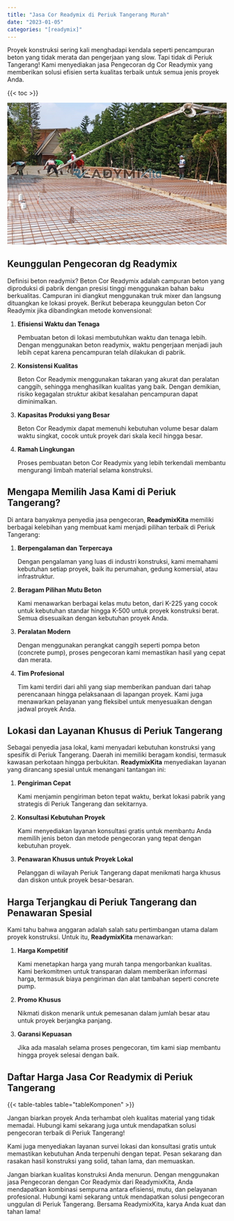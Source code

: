 ```yaml
---
title: "Jasa Cor Readymix di Periuk Tangerang Murah"
date: "2023-01-05"
categories: "[readymix]"
---
```


Proyek konstruksi sering kali menghadapi kendala seperti pencampuran beton yang tidak merata dan pengerjaan yang slow. Tapi tidak di Periuk Tangerang! Kami menyediakan jasa Pengecoran dg Cor Readymix yang memberikan solusi efisien serta kualitas terbaik untuk semua jenis proyek Anda.

{{< toc >}}

![Jasa Cor Readymix di Periuk Tangerang Murah](/images/readymix/cor-readymix-19.jpg)

## Keunggulan Pengecoran dg Readymix

Definisi beton readymix? Beton Cor Readymix adalah campuran beton yang diproduksi di pabrik dengan presisi tinggi menggunakan bahan baku berkualitas. Campuran ini diangkut menggunakan truk mixer dan langsung dituangkan ke lokasi proyek. Berikut beberapa keunggulan beton Cor Readymix jika dibandingkan metode konvensional:

1. **Efisiensi Waktu dan Tenaga**

   Pembuatan beton di lokasi membutuhkan waktu dan tenaga lebih. Dengan menggunakan beton readymix, waktu pengerjaan menjadi jauh lebih cepat karena pencampuran telah dilakukan di pabrik.

2. **Konsistensi Kualitas**

   Beton Cor Readymix menggunakan takaran yang akurat dan peralatan canggih, sehingga menghasilkan kualitas yang baik. Dengan demikian, risiko kegagalan struktur akibat kesalahan pencampuran dapat diminimalkan.

3. **Kapasitas Produksi yang Besar**

   Beton Cor Readymix dapat memenuhi kebutuhan volume besar dalam waktu singkat, cocok untuk proyek dari skala kecil hingga besar.

4. **Ramah Lingkungan**

   Proses pembuatan beton Cor Readymix yang lebih terkendali membantu mengurangi limbah material selama konstruksi.

## Mengapa Memilih Jasa Kami di Periuk Tangerang?

Di antara banyaknya penyedia jasa pengecoran, **ReadymixKita** memiliki berbagai kelebihan yang membuat kami menjadi pilihan terbaik di Periuk Tangerang:

1. **Berpengalaman dan Terpercaya**

   Dengan pengalaman yang luas di industri konstruksi, kami memahami kebutuhan setiap proyek, baik itu perumahan, gedung komersial, atau infrastruktur.

2. **Beragam Pilihan Mutu Beton**

   Kami menawarkan berbagai kelas mutu beton, dari K-225 yang cocok untuk kebutuhan standar hingga K-500 untuk proyek konstruksi berat. Semua disesuaikan dengan kebutuhan proyek Anda.

3. **Peralatan Modern**

   Dengan menggunakan perangkat canggih seperti pompa beton (concrete pump), proses pengecoran kami memastikan hasil yang cepat dan merata.

4. **Tim Profesional**

   Tim kami terdiri dari ahli yang siap memberikan panduan dari tahap perencanaan hingga pelaksanaan di lapangan proyek. Kami juga menawarkan pelayanan yang fleksibel untuk menyesuaikan dengan jadwal proyek Anda.

## Lokasi dan Layanan Khusus di Periuk Tangerang

Sebagai penyedia jasa lokal, kami menyadari kebutuhan konstruksi yang spesifik di Periuk Tangerang. Daerah ini memiliki beragam kondisi, termasuk kawasan perkotaan hingga perbukitan. **ReadymixKita** menyediakan layanan yang dirancang spesial untuk menangani tantangan ini:

1. **Pengiriman Cepat**

   Kami menjamin pengiriman beton tepat waktu, berkat lokasi pabrik yang strategis di Periuk Tangerang dan sekitarnya.

2. **Konsultasi Kebutuhan Proyek**

   Kami menyediakan layanan konsultasi gratis untuk membantu Anda memilih jenis beton dan metode pengecoran yang tepat dengan kebutuhan proyek.

3. **Penawaran Khusus untuk Proyek Lokal**

   Pelanggan di wilayah Periuk Tangerang dapat menikmati harga khusus dan diskon untuk proyek besar-besaran.

## Harga Terjangkau di Periuk Tangerang dan Penawaran Spesial

Kami tahu bahwa anggaran adalah salah satu pertimbangan utama dalam proyek konstruksi. Untuk itu, **ReadymixKita** menawarkan:

1. **Harga Kompetitif**

   Kami menetapkan harga yang murah tanpa mengorbankan kualitas. Kami berkomitmen untuk transparan dalam memberikan informasi harga, termasuk biaya pengiriman dan alat tambahan seperti concrete pump.

2. **Promo Khusus**

   Nikmati diskon menarik untuk pemesanan dalam jumlah besar atau untuk proyek berjangka panjang.

3. **Garansi Kepuasan**

   Jika ada masalah selama proses pengecoran, tim kami siap membantu hingga proyek selesai dengan baik.

## Daftar Harga Jasa Cor Readymix di Periuk Tangerang

{{< table-tables table="tableKomponen" >}}

Jangan biarkan proyek Anda terhambat oleh kualitas material yang tidak memadai. Hubungi kami sekarang juga untuk mendapatkan solusi pengecoran terbaik di Periuk Tangerang!

Kami juga menyediakan layanan survei lokasi dan konsultasi gratis untuk memastikan kebutuhan Anda terpenuhi dengan tepat. Pesan sekarang dan rasakan hasil konstruksi yang solid, tahan lama, dan memuaskan.

Jangan biarkan kualitas konstruksi Anda menurun. Dengan menggunakan jasa Pengecoran dengan Cor Readymix dari ReadymixKita, Anda mendapatkan kombinasi sempurna antara efisiensi, mutu, dan pelayanan profesional. Hubungi kami sekarang untuk mendapatkan solusi pengecoran unggulan di Periuk Tangerang. Bersama ReadymixKita, karya Anda kuat dan tahan lama!